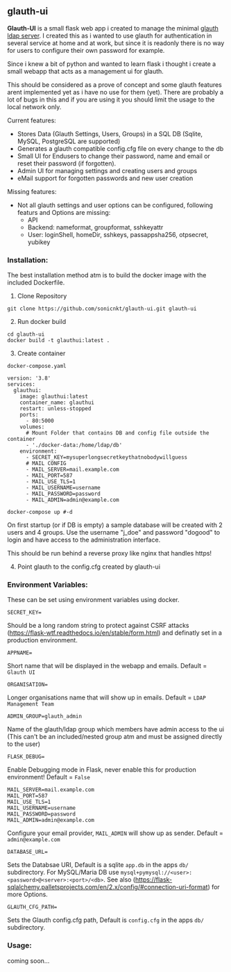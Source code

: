 ## glauth-ui

**Glauth-UI** is a small flask web app i created to manage the minimal [glauth ldap server](https://github.com/glauth/glauth).
I created this as i wanted to use glauth for authentication in several service at home and at work, but since it is readonly there is no way for users to configure their own password for example.

Since i knew a bit of python and wanted to learn flask i thought i create a small webapp that acts as a management ui for glauth. 

This should be considered as a prove of concept and some glauth features arent implemented yet as i have no use for them (yet). There are probably a lot of bugs in this and if you are using it you should limit the usage to the local network only. 


Current features:
 - Stores Data (Glauth Settings, Users, Groups) in a SQL DB (Sqlite, MySQL, PostgreSQL are supported) 
 - Generates a glauth compatible config.cfg file on every change to the db
 - Small UI for Endusers to change their password, name and email or reset their password (if forgotten).
 - Admin UI for managing settings and creating users and groups
 - eMail support for forgotten passwords and new user creation

Missing features:
 - Not all glauth settings and user options can be configured, following featurs and Options are missing:
    - API
    - Backend: nameformat, groupformat, sshkeyattr
    - User: loginShell, homeDir, sshkeys, passappsha256, otpsecret, yubikey 


### Installation:

The best installation method atm is to build the docker image with the included Dockerfile. 

1. Clone Repository
```
git clone https://github.com/sonicnkt/glauth-ui.git glauth-ui
```
2. Run docker build
```
cd glauth-ui
docker build -t glauthui:latest . 

```
3. Create container

`docker-compose.yaml`
```
version: '3.8'
services:
  glauthui:
    image: glauthui:latest
    container_name: glauthui
    restart: unless-stopped
    ports:
      - 80:5000
    volumes:
      # Mount Folder that contains DB and config file outside the container
      - './docker-data:/home/ldap/db'
    environment:
      - SECRET_KEY=mysuperlongsecretkeythatnobodywillguess
      # MAIL CONFIG
      - MAIL_SERVER=mail.example.com
      - MAIL_PORT=587
      - MAIL_USE_TLS=1
      - MAIL_USERNAME=username
      - MAIL_PASSWORD=password
      - MAIL_ADMIN=admin@example.com
```
`docker-compose up #-d`

On first startup (or if DB is empty) a sample database will be created with 2 users and 4 groups.
Use the username "j_doe" and password "dogood" to login and have access to the administration interface. 

This should be run behind a reverse proxy like nginx that handles https!

4. Point glauth to the config.cfg created by glauth-ui


### Environment Variables:

These can be set using environment variables using docker.

`SECRET_KEY=`

Should be a long random string to protect against CSRF attacks (https://flask-wtf.readthedocs.io/en/stable/form.html) and definatly set in a production environment.

`APPNAME=`

Short name that will be displayed in the webapp and emails. Default = `Glauth UI`

`ORGANISATION=`

Longer organisations name that will show up in emails. Default = `LDAP Management Team`

`ADMIN_GROUP=glauth_admin`

Name of the glauth/ldap group which members have admin access to the ui (This can't be an included/nested group atm and must be assigned directly to the user)

`FLASK_DEBUG=`

Enable Debugging mode in Flask, never enable this for production environment! Default = `False`

```
MAIL_SERVER=mail.example.com
MAIL_PORT=587
MAIL_USE_TLS=1
MAIL_USERNAME=username
MAIL_PASSWORD=password
MAIL_ADMIN=admin@example.com
```
Configure your email provider, `MAIL_ADMIN` will show up as sender. Default = `admin@example.com`

`DATABASE_URL=`

Sets the Databsae URI, Default is a sqlite `app.db` in the apps `db/` subdirectory.
For MySQL/Maria DB use `mysql+pymysql://<user>:<password>@<server>:<port>/<db>`.
See also (https://flask-sqlalchemy.palletsprojects.com/en/2.x/config/#connection-uri-format) for more Options.

`GLAUTH_CFG_PATH=`

Sets the Glauth config.cfg path, Default is `config.cfg` in the apps `db/` subdirectory.

### Usage:

coming soon...